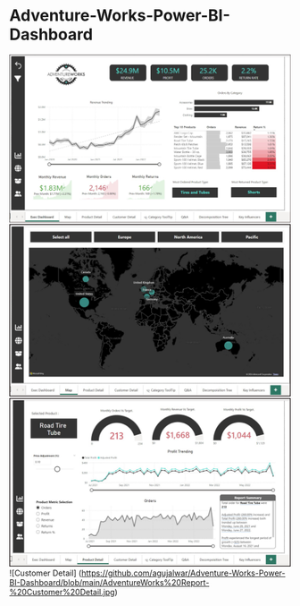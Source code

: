 # Adventure-Works-Power-BI-Dashboard
![AdventureWorks Report - Exec Dashboard](https://github.com/agujalwar/Adventure-Works-Power-BI-Dashboard/blob/main/AdventureWorks%20Report%20-%20Exec%20Dashboard.jpg)
![Map](https://github.com/agujalwar/Adventure-Works-Power-BI-Dashboard/blob/main/AdventureWorks%20Report-Map.jpg)
![Product Details](https://github.com/agujalwar/Adventure-Works-Power-BI-Dashboard/blob/main/AdventureWorks%20Report-Product%20Details.jpg)
![Customer Detail] (https://github.com/agujalwar/Adventure-Works-Power-BI-Dashboard/blob/main/AdventureWorks%20Report-%20Customer%20Detail.jpg) 
